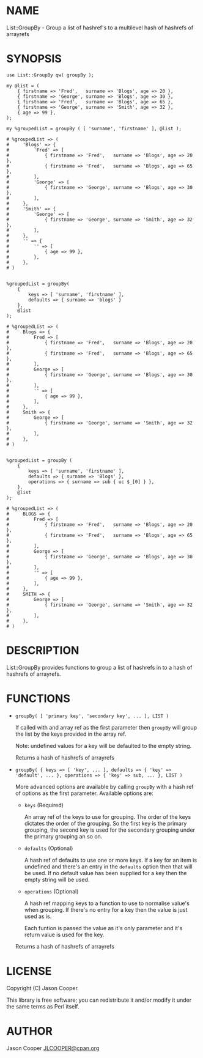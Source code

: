# NAME

List::GroupBy - Group a list of hashref's to a multilevel hash of hashrefs of arrayrefs

# SYNOPSIS

    use List::GroupBy qw( groupBy );

    my @list = (
        { firstname => 'Fred',   surname => 'Blogs', age => 20 },
        { firstname => 'George', surname => 'Blogs', age => 30 },
        { firstname => 'Fred',   surname => 'Blogs', age => 65 },
        { firstname => 'George', surname => 'Smith', age => 32 },
        { age => 99 },
    );

    my %groupedList = groupBy ( [ 'surname', 'firstname' ], @list );

    # %groupedList => (
    #     'Blogs' => {
    #         'Fred' => [
    #             { firstname => 'Fred',   surname => 'Blogs', age => 20 },
    #             { firstname => 'Fred',   surname => 'Blogs', age => 65 },
    #         ],
    #         'George' => [
    #             { firstname => 'George', surname => 'Blogs', age => 30 },
    #         ],
    #     },
    #     'Smith' => {
    #         'George' => [
    #             { firstname => 'George', surname => 'Smith', age => 32 },
    #         ],
    #     },
    #     '' => {
    #         '' => [
    #             { age => 99 },
    #         },
    #     },
    # )


    %groupedList = groupBy(
        {
            keys => [ 'surname', 'firstname' ],
            defaults => { surname => 'blogs' }
        },
        @list
    );

    # %groupedList => (
    #     Blogs => {
    #         Fred => [
    #             { firstname => 'Fred',   surname => 'Blogs', age => 20 },
    #             { firstname => 'Fred',   surname => 'Blogs', age => 65 },
    #         ],
    #         George => [
    #             { firstname => 'George', surname => 'Blogs', age => 30 },
    #         ],
    #         '' => [
    #             { age => 99 },
    #         ],
    #     },
    #     Smith => {
    #         George => [
    #             { firstname => 'George', surname => 'Smith', age => 32 },
    #         ],
    #     },
    # )


    %groupedList = groupBy (
        {
            keys => [ 'surname', 'firstname' ],
            defaults => { surname => 'Blogs' },
            operations => { surname => sub { uc $_[0] } },
        },
        @list
    );

    # %groupedList => (
    #     BLOGS => {
    #         Fred => [
    #             { firstname => 'Fred',   surname => 'Blogs', age => 20 },
    #             { firstname => 'Fred',   surname => 'Blogs', age => 65 },
    #         ],
    #         George => [
    #             { firstname => 'George', surname => 'Blogs', age => 30 },
    #         ],
    #         '' => [
    #             { age => 99 },
    #         ],
    #     },
    #     SMITH => {
    #         George => [
    #             { firstname => 'George', surname => 'Smith', age => 32 },
    #         ],
    #     },
    # )

# DESCRIPTION

List::GroupBy provides functions to group a list of hashrefs in to a hash of
hashrefs of arrayrefs.

# FUNCTIONS

- `groupBy( [ 'primary key', 'secondary key', ... ], LIST )`

    If called with and array ref as the first parameter then `groupBy` will group
    the list by the keys provided in the array ref.

    Note: undefined values for a key will be defaulted to the empty string.

    Returns a hash of hashrefs of arrayrefs

- `groupBy( { keys => [ 'key', ... ], defaults => { 'key' => 'default', ... }, operations => { 'key' => sub, ... }, LIST )`

    More advanced options are available by calling `groupBy` with a hash ref of
    options as the first parameter.  Available options are:

    - `keys` (Required)

        An array ref of the keys to use for grouping. The order of the keys dictates
        the order of the grouping.  So the first key is the primary grouping, the
        second key is used for the secondary grouping under the primary grouping an so
        on.

    - `defaults` (Optional)

        A hash ref of defaults to use one or more keys.  If a key for an item is
        undefined and there's an entry in the `defaults` option then that will be
        used. If no default value has been supplied for a key then the empty string
        will be used.

    - `operations` (Optional)

        A hash ref mapping keys to a function to use to normalise value's when
        grouping. If there's no entry for a key then the value is just used as is.

        Each funtion is passed the value as it's only parameter and it's return
        value is used for the key.

    Returns a hash of hashrefs of arrayrefs

# LICENSE

Copyright (C) Jason Cooper.

This library is free software; you can redistribute it and/or modify
it under the same terms as Perl itself.

# AUTHOR

Jason Cooper <JLCOOPER@cpan.org>
